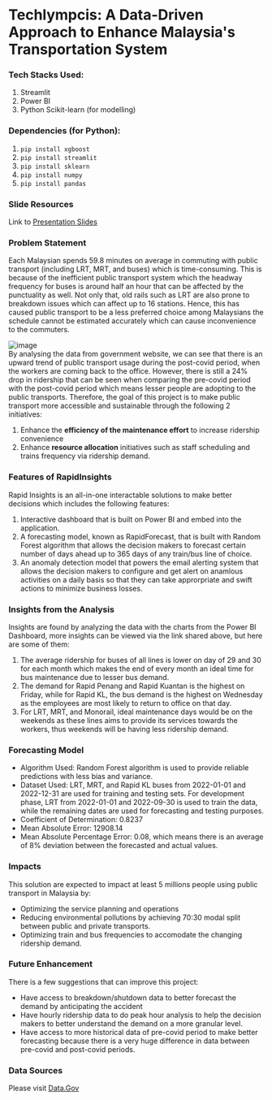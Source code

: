 # Techlympcis: A Data-Driven Approach to Enhance Malaysia's Transportation System

### Tech Stacks Used:
1. Streamlit
2. Power BI
3. Python Scikit-learn (for modelling)

### Dependencies (for Python):
1. `pip install xgboost`
2. `pip install streamlit`
3. `pip install sklearn`
4. `pip install numpy`
5. `pip install pandas`

### Slide Resources
Link to [Presentation Slides](https://www.canva.com/design/DAF1JT2WQcE/3sP20E03ApkSChl3OdkAhg/edit?utm_content=DAF1JT2WQcE&utm_campaign=designshare&utm_medium=link2&utm_source=sharebutton)

### Problem Statement
Each Malaysian spends 59.8 minutes on average in commuting with public transport (including LRT, MRT, and buses) which is time-consuming. This is because of the inefficient public transport system which the headway frequency for buses is around half an hour that can be affected by the punctuality as well. Not only that, old rails such as LRT are also prone to breakdown issues which can affect up to 16 stations. Hence, this has caused public transport to be a less preferred choice among Malaysians the schedule cannot be estimated accurately which can cause inconvenience to the commuters.  

![image](https://github.com/HkFromMY/techlympics-rapidinsights/assets/48499555/db6cf6b9-0b90-4777-a62c-72ca43fc5ca2)  
By analysing the data from government website, we can see that there is an upward trend of public transport usage during the post-covid period, when the workers are coming back to the office. However, there is still a 24% drop in ridership that can be seen when comparing the pre-covid period with the post-covid period which means lesser people are adopting to the public transports. Therefore, the goal of this project is to make public transport more accessible and sustainable through the following 2 initiatives:
1. Enhance the **efficiency of the maintenance effort** to increase ridership convenience
2. Enhance **resource allocation** initiatives such as staff scheduling and trains frequency via ridership demand.

### Features of RapidInsights
Rapid Insights is an all-in-one interactable solutions to make better decisions which includes the following features:
1. Interactive dashboard that is built on Power BI and embed into the application.
2. A forecasting model, known as RapidForecast, that is built with Random Forest algorithm that allows the decision makers to forecast certain number of days ahead up to 365 days of any train/bus line of choice.
3. An anomaly detection model that powers the email alerting system that allows the decision makers to configure and get alert on anamlous activities on a daily basis so that they can take approrpriate and swift actions to minimize business losses.

### Insights from the Analysis
Insights are found by analyzing the data with the charts from the Power BI Dashboard, more insights can be viewed via the link shared above, but here are some of them:
1. The average ridership for buses of all lines is lower on day of 29 and 30 for each month which makes the end of every month an ideal time for bus maintenance due to lesser bus demand.
2. The demand for Rapid Penang and Rapid Kuantan is the highest on Friday, while for Rapid KL, the bus demand is the highest on Wednesday as the employees are most likely to return to office on that day.
3. For LRT, MRT, and Monorail, ideal maintenance days would be on the weekends as these lines aims to provide its services towards the workers, thus weekends will be having less ridership demand.

### Forecasting Model
- Algorithm Used: Random Forest algorithm is used to provide reliable predictions with less bias and variance.
- Dataset Used: LRT, MRT, and Rapid KL buses from 2022-01-01 and 2022-12-31 are used for training and testing sets. For development phase, LRT from 2022-01-01 and 2022-09-30 is used to train the data, while the remaining dates are used for forecasting and testing purposes. 
- Coefficient of Determination: 0.8237
- Mean Absolute Error: 12908.14
- Mean Absolute Percentage Error: 0.08, which means there is an average of 8% deviation between the forecasted and actual values.

### Impacts
This solution are expected to impact at least 5 millions people using public transport in Malaysia by:
- Optimizing the service planning and operations
- Reducing environmental pollutions by achieving 70:30 modal split between public and private transports.
- Optimizing train and bus frequencies to accomodate the changing ridership demand.

### Future Enhancement
There is a few suggestions that can improve this project:
- Have access to breakdown/shutdown data to better forecast the demand by anticipating the accident
- Have hourly ridership data to do peak hour analysis to help the decision makers to better understand the demand on a more granular level.
- Have access to more historical data of pre-covid period to make better forecasting because there is a very huge difference in data between pre-covid and post-covid periods.

### Data Sources
Please visit [Data.Gov](https://data.gov.my/)
